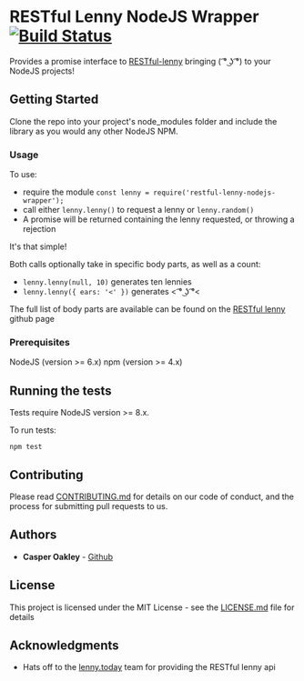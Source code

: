 # RESTful Lenny NodeJS Wrapper [![Build Status](https://travis-ci.org/Casper-Oakley/restful-lenny-nodejs-wrapper.svg?branch=master)](https://travis-ci.org/Casper-Oakley/restful-lenny-nodejs-wrapper)
Provides a promise interface to [RESTful-lenny](https://lenny.today) bringing ( ͡° ͜ʖ ͡°) to your NodeJS projects!

## Getting Started

Clone the repo into your project's node_modules folder and include the library as you would any other NodeJS NPM.

### Usage

To use:
  - require the module `const lenny = require('restful-lenny-nodejs-wrapper');`
  - call either `lenny.lenny()` to request a lenny or `lenny.random()`
  - A promise will be returned containing the lenny requested, or throwing a rejection

It's that simple!

Both calls optionally take in specific body parts, as well as a count:
  - `lenny.lenny(null, 10)` generates ten lennies
  - `lenny.lenny({ ears: '<' })` generates < ͡° ͜ʖ ͡°<

The full list of body parts are available can be found on the [RESTful lenny](https://github.com/lennytoday) github page


### Prerequisites

NodeJS (version >= 6.x)
npm    (version >= 4.x)

## Running the tests

Tests require NodeJS version >= 8.x.

To run tests:

`npm test`

## Contributing

Please read [CONTRIBUTING.md](CONTRIBUTING.md) for details on our code of conduct, and the process for submitting pull requests to us.

## Authors

* **Casper Oakley** - [Github](https://github.com/casper-oakley)

## License

This project is licensed under the MIT License - see the [LICENSE.md](LICENSE) file for details

## Acknowledgments

* Hats off to the [lenny.today](https://github.com/lennytoday) team for providing the RESTful lenny api
